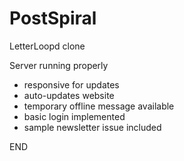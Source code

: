 # PostSpiral

LetterLoopd clone

Server running properly
- responsive for updates
- auto-updates website
- temporary offline message available
- basic login implemented
- sample newsletter issue included

END